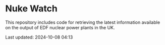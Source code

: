 # Nuke Watch

This repository includes code for retrieving the latest information available on the output of EDF nuclear power plants in the UK.

Last updated: 2024-10-08 04:13